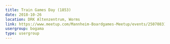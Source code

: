 ```yaml
---
title: Train Games Day (1853)
date: 2018-10-26
location: DRK Altenzentrum, Worms
link: https://www.meetup.com/Mannheim-Boardgames-Meetup/events/250708318/
usergroup: bogama
type: usergroup
---
```

